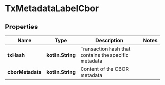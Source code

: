 
# TxMetadataLabelCbor

## Properties
Name | Type | Description | Notes
------------ | ------------- | ------------- | -------------
**txHash** | **kotlin.String** | Transaction hash that contains the specific metadata | 
**cborMetadata** | **kotlin.String** | Content of the CBOR metadata | 



